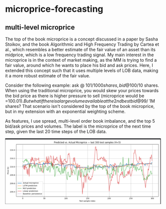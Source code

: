 # microprice-forecasting
## multi-level microprice
The top of the book microprice is a concept discussed in a paper by Sasha Stoikov, and the book Algorithmic and High Frequency Trading by Cartea et al., which resembles a better estimate of the fair value of an asset than its midprice, which is a low frequency trading signal. My main interest in the microprice is in the context of market making, as the MM is trying to find a fair value, around which he wants to place his bid and ask prices.
Here, I extended this concept such that it uses multiple levels of LOB data, making it a more robust estimate of the fair value.

Consider the following example:
ask @ 101$/1000 shares,   bid @ 100$/10 shares. When using the traditional microprice, you would skew your prices towards the bid price as there is higher pressure to sell  (microprice would be =100.01$).
But what if there is a large volume available at the 2nd best bid @ 99$/ 1M shares? 
That scenario isn't considered by the top of the book microprice, but in my extension with an exponential weighting scheme.









As features, I use spread, multi-level order book imbalance, and the top 5 bid/ask prices and volumes.
The label is the microprice of the next time step, given the last 20 time steps of the LOB data.

![Trained Microprice Forecasts](micropriceforecast.png)
